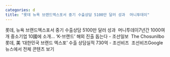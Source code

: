 ```yaml
---
categories: d
title: "롯데 뉴욕 브랜드엑스포서 중기 수출상담 5100만 달러 성과  머니투데이"
---
```

롯데, 뉴욕 브랜드엑스포서 중기 수출상담 5100만 달러 성과&nbsp;&nbsp;머니투데이7년간 1000여 개 중소기업 10國에 소개… ‘K-브랜드’ 해외 진출 돕는다 - 조선일보&nbsp;&nbsp;The Chosunilbo롯데, 美 ‘대한민국 브랜드 엑스포’ 수출 상담실적 730억 - 조선비즈&nbsp;&nbsp;조선비즈Google 뉴스에서 전체 콘텐츠 보기